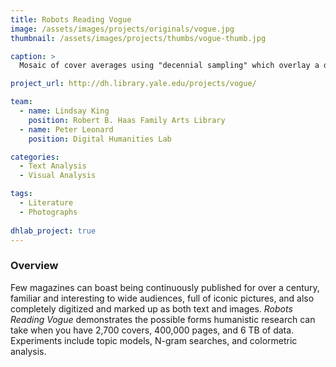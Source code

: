 ```yaml
---
title: Robots Reading Vogue
image: /assets/images/projects/originals/vogue.jpg
thumbnail: /assets/images/projects/thumbs/vogue-thumb.jpg

caption: >
  Mosaic of cover averages using "decennial sampling" which overlay a decade's worth of covers into one view.

project_url: http://dh.library.yale.edu/projects/vogue/

team:
  - name: Lindsay King
    position: Robert B. Haas Family Arts Library
  - name: Peter Leonard
    position: Digital Humanities Lab

categories:
  - Text Analysis
  - Visual Analysis

tags:
  - Literature
  - Photographs
  
dhlab_project: true
---
```


### Overview

Few magazines can boast being continuously published for over a century, familiar and interesting to wide audiences, full of iconic pictures, and also completely digitized and marked up as both text and images. *Robots Reading Vogue* demonstrates the possible forms humanistic research can take when you have 2,700 covers, 400,000 pages, and 6 TB of data. Experiments include topic models, N-gram searches, and colormetric analysis.